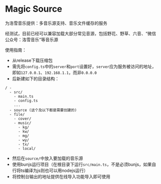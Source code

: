 # Magic Source

为洛雪音乐提供：多音乐源支持、音乐文件缓存的服务

经测试，目前已经可以兼容加载大部分常见音源，包括野花、野草、六音、“微信公众号：洛雪音乐”等音乐源

使用指南：
- 从release下载压缩包
- 需先将`config.ts`中的`server`和`port`设置好，`server`应为服务被访问的地址，即如`127.0.0.1`、`192.168.1.1`，而非`0.0.0.0`
- 后新建如下的目录结构：
```
/ -
  - src/
    - main.ts
    - config.ts
    ...
  - source (这个及以下都是需要创建的)
  - file/
    - cover/
    - music/
      - kg/
      - kw/
      - mg/
      - wy/
      - tx/
      - local/
```  
- 然后在`source/`中放入要加载的音乐源
- 使用bunjs运行项目（在根目录下运行`src/main.ts`，不是必须bunjs，如果自行将ts编译为js则也可以用nodejs运行）
- 将控制台输出的地址提供在线导入功能导入即可使用